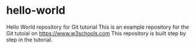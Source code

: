 # hello-world
Hello World repository for Git tutorial
This is an example repository for the Git tutoial on 
https://www.w3schools.com
This repository is built step by step in the tutorial.